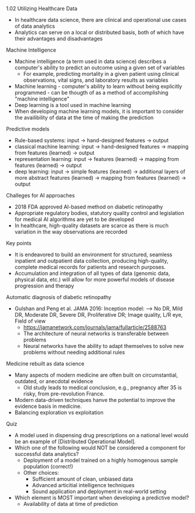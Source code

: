 1.02 Utilizing Healthcare Data
  * In healthcare data science, there are clinical and operational use cases of data analytics
  * Analytics can serve on a local or distributed basis, both of which have their advantages and disadvantages
  
Machine Intelligence
  * Machine intelligence (a term used in data science) describes a computer's ability to predict an outcome using a given set of variables
    * For example, predicting mortality in a given patient using clinical observations, vital signs, and laboratory results as variables
  * Machine learning - computer's ability to learn without being explicitly programmed - can be thougth of as a method of accomplishing "machine intelligence"
  * Deep learning is a tool used in machine learning
  * When developing machine learning models, it is important to consider the availibility of data at the time of making the prediction

Predictive models
  * Rule-based systems: input -> hand-designed features -> output
  * classical machine learning: input -> hand-designed features -> mapping from features (learned) -> output
  * representation learning: input -> features (learned) -> mapping from features (learned) -> output
  * deep learning: input -> simple features (learned) -> additional layers of more abstract features (learned) -> mapping from features (learned) -> output
  
Challeges for AI approaches
  * 2018 FDA approved AI-based method on diabetic retinopathy
  * Appropriate regulatory bodies, statutory quality control and legislation for medical AI algorithms are yet to be developed
  * In healthcare, high-quality datasets are scarce as there is much variation in the way observations are recorded

Key points
  * It is endeavored to build an environment for structured, seamless inpatient and outpatient data collection, producing high-quality, complete medical records for patients and research purposes.
  * Accumulation and integration of all types of data (genomic data, physical data, etc.) will allow for more powerful models of disease progression and therapy
  
Automatic diagnosis of diabetic retinopathy
  * Gulshan and Peng et al. JAMA 2016: Inception model: --> No DR, Mild DR, Moderate DR, Severe DR, Proliferative DR; Image quality, L/R eye, Field of view
    * https://jamanetwork.com/journals/jama/fullarticle/2588763
    * The architecture of neural networks is transferable between problems
    * Neural networks have the ability to adapt themselves to solve new problems without needing additional rules

Medicine rebuilt as data science
  * Many aspects of modern medicine are often built on circumstantial, outdated, or anecdotal evidence
    * Old study leads to medical conclusion, e.g., pregnancy after 35 is risky, from pre-revolution France.
  * Modern data-driven techniques hanve the potential to improve the evidence basis in medicine.
  * Balancing exploration vs exploitation
  
Quiz
  * A model used in dispensing drug prescriptions on a national level would be an example of [Distributed Operational Model].
  * Which one of the following would NOT be considered a component for successful data analytics?
    * Deployment of a model trained on a highly homogenous sample population (correct!)
    * Other choices:
      * Sufficient amount of clean, unbiased data
      * Advanced articitial intelligence techniques
      * Sound application and deployment in real-world setting
  * Which element is MOST important when developing a predictive model?
    * Availability of data at time of prediction
